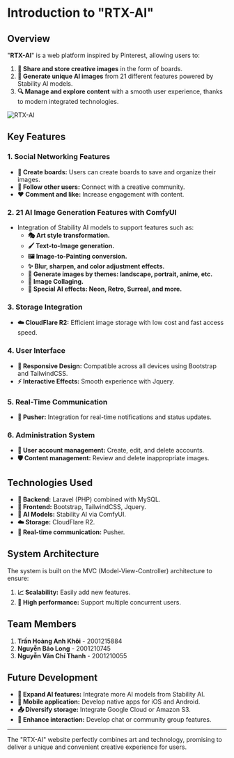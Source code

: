 # Introduction to "RTX-AI"

## Overview
"**RTX-AI**" is a web platform inspired by Pinterest, allowing users to:

1. **📌 Share and store creative images** in the form of boards.
2. **🎨 Generate unique AI images** from 21 different features powered by Stability AI models.
3. **🔍 Manage and explore content** with a smooth user experience, thanks to modern integrated technologies.

![RTX-AI](https://scontent.fsgn5-5.fna.fbcdn.net/v/t1.15752-9/462575903_1283238346250827_8596100562243281027_n.png?_nc_cat=108&ccb=1-7&_nc_sid=9f807c&_nc_eui2=AeH2p4XXXaA7dQzCODxY_fXAOThvQswc5Yk5OG9CzBzliVRuwN9LRNH0bhLvFSD_QJ7IfvdL9a-FwRGyf4nv6UK6&_nc_ohc=cyOTPqzfQ2YQ7kNvgFePL8o&_nc_zt=23&_nc_ht=scontent.fsgn5-5.fna&oh=03_Q7cD1QGW-dpZvdLMjhPPp5uIFjm9OjAuKTiVM9ZBdLOqbYzQJg&oe=678509EA)

## Key Features
### 1. Social Networking Features
- **📂 Create boards:** Users can create boards to save and organize their images.
- **🤝 Follow other users:** Connect with a creative community.
- **❤️ Comment and like:** Increase engagement with content.

### 2. 21 AI Image Generation Features with ComfyUI
- Integration of Stability AI models to support features such as:
  - **🎭 Art style transformation.**
  - **🖌️ Text-to-Image generation.**
  - **🖼️ Image-to-Painting conversion.**
  - **✨ Blur, sharpen, and color adjustment effects.**
  - **🌄 Generate images by themes: landscape, portrait, anime, etc.**
  - **📸 Image Collaging.**
  - **🌟 Special AI effects: Neon, Retro, Surreal, and more.**

### 3. Storage Integration
- **☁️ CloudFlare R2:** Efficient image storage with low cost and fast access speed.

### 4. User Interface
- **📱 Responsive Design:** Compatible across all devices using Bootstrap and TailwindCSS.
- **⚡ Interactive Effects:** Smooth experience with Jquery.

### 5. Real-Time Communication
- **🔔 Pusher:** Integration for real-time notifications and status updates.

### 6. Administration System
- **👤 User account management:** Create, edit, and delete accounts.
- **🛡️ Content management:** Review and delete inappropriate images.

## Technologies Used
- **🔧 Backend:** Laravel (PHP) combined with MySQL.
- **🎨 Frontend:** Bootstrap, TailwindCSS, Jquery.
- **🤖 AI Models:** Stability AI via ComfyUI.
- **☁️ Storage:** CloudFlare R2.
- **🔔 Real-time communication:** Pusher.

## System Architecture
The system is built on the MVC (Model-View-Controller) architecture to ensure:
1. **📈 Scalability:** Easily add new features.
2. **🚀 High performance:** Support multiple concurrent users.

## Team Members
1. **Trần Hoàng Anh Khôi** - 2001215884
2. **Nguyễn Bảo Long** - 2001210745
3. **Nguyễn Văn Chí Thanh** - 2001210055

## Future Development
- **🌌 Expand AI features:** Integrate more AI models from Stability AI.
- **📲 Mobile application:** Develop native apps for iOS and Android.
- **📤 Diversify storage:** Integrate Google Cloud or Amazon S3.
- **💬 Enhance interaction:** Develop chat or community group features.

---
The "RTX-AI" website perfectly combines art and technology, promising to deliver a unique and convenient creative experience for users.

